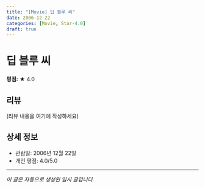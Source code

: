 ```yaml
---
title: "[Movie] 딥 블루 씨"
date: 2006-12-22
categories: [Movie, Star-4.0]
draft: true
---
```


# 딥 블루 씨

**평점:** ★ 4.0

## 리뷰

(리뷰 내용을 여기에 작성하세요)

## 상세 정보

- 관람일: 2006년 12월 22일
- 개인 평점: 4.0/5.0

---

*이 글은 자동으로 생성된 임시 글입니다.*
